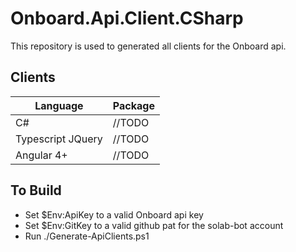 # Onboard.Api.Client.CSharp

This repository is used to generated all clients for the Onboard api.

## Clients
| Language | Package |
|----------|---------|
| C#                    | //TODO |
| Typescript JQuery     | //TODO |
| Angular 4+            | //TODO |

## To Build

* Set $Env:ApiKey to a valid Onboard api key
* Set $Env:GitKey to a valid github pat for the solab-bot account
* Run ./Generate-ApiClients.ps1
